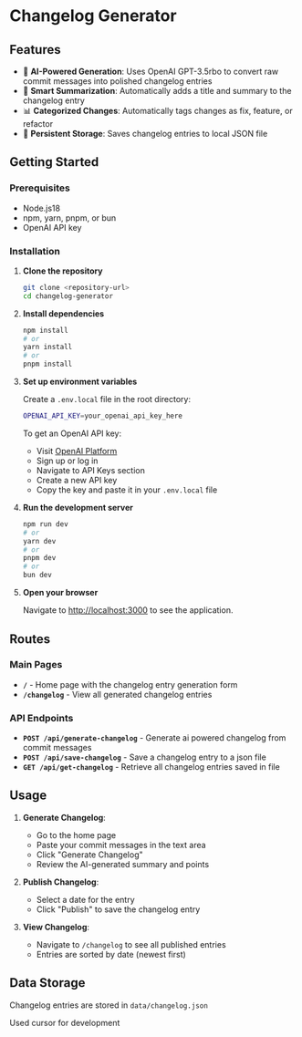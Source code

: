 # Changelog Generator

## Features

-   🤖 **AI-Powered Generation**: Uses OpenAI GPT-3.5rbo to convert raw commit messages into polished changelog entries
-   📝 **Smart Summarization**: Automatically adds a title and summary to the changelog entry
-   📊 **Categorized Changes**: Automatically tags changes as fix, feature, or refactor
-   💾 **Persistent Storage**: Saves changelog entries to local JSON file

## Getting Started

### Prerequisites

-   Node.js18
-   npm, yarn, pnpm, or bun
-   OpenAI API key

### Installation

1. **Clone the repository**

    ```bash
    git clone <repository-url>
    cd changelog-generator
    ```

2. **Install dependencies**

    ```bash
    npm install
    # or
    yarn install
    # or
    pnpm install
    ```

3. **Set up environment variables**

    Create a `.env.local` file in the root directory:

    ```bash
    OPENAI_API_KEY=your_openai_api_key_here
    ```

    To get an OpenAI API key:

    - Visit [OpenAI Platform](https://platform.openai.com/)
    - Sign up or log in
    - Navigate to API Keys section
    - Create a new API key
    - Copy the key and paste it in your `.env.local` file

4. **Run the development server**

    ```bash
    npm run dev
    # or
    yarn dev
    # or
    pnpm dev
    # or
    bun dev
    ```

5. **Open your browser**

    Navigate to [http://localhost:3000](http://localhost:3000) to see the application.

## Routes

### Main Pages

-   **`/`** - Home page with the changelog entry generation form
-   **`/changelog`** - View all generated changelog entries

### API Endpoints

-   **`POST /api/generate-changelog`** - Generate ai powered changelog from commit messages
-   **`POST /api/save-changelog`** - Save a changelog entry to a json file
-   **`GET /api/get-changelog`** - Retrieve all changelog entries saved in file

## Usage

1. **Generate Changelog**:

    - Go to the home page
    - Paste your commit messages in the text area
    - Click "Generate Changelog"
    - Review the AI-generated summary and points

2. **Publish Changelog**:

    - Select a date for the entry
    - Click "Publish" to save the changelog entry

3. **View Changelog**:
    - Navigate to `/changelog` to see all published entries
    - Entries are sorted by date (newest first)

## Data Storage

Changelog entries are stored in `data/changelog.json`

Used cursor for development
